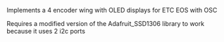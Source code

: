 Implements a 4 encoder wing with OLED displays for ETC EOS with OSC

Requires a modified version of the Adafruit_SSD1306 library to work because it uses 2 i2c ports
